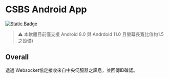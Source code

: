 # CSBS Android App
[![Static Badge](https://img.shields.io/badge/Lastest%20Version-v1.6.1-blue)
](https://github.com/jason355/CSBS-Yunan/releases/tag/161)

> ⚠️ 本軟體目前僅支援 Android 8.0 與 Andrdoid 11.0 且螢幕長寬比值約1.5之設備)

## Overall

透過 Websocket協定接收來自中央伺服器之訊息，並回傳ID確認。
